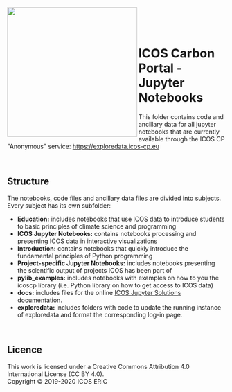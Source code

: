 <img src="https://www.icos-cp.eu/sites/default/files/2017-11/ICOS_CP_logo.png" width="300" align="left"/>
<br>
<br>
<br> 

# ICOS Carbon Portal - Jupyter Notebooks
This folder contains code and ancillary data for all jupyter notebooks that are currently available through the ICOS CP "Anonymous" service: https://exploredata.icos-cp.eu

<br>

## Structure
The notebooks, code files and ancillary data files are divided into subjects. Every subject has its own subfolder:

* **Education:** includes notebooks that use ICOS data to introduce students to basic principles of climate science and programming 
* **ICOS Jupyter Notebooks:** contains notebooks processing and presenting ICOS data in interactive visualizations
* **Introduction:** contains notebooks that quickly introduce the fundamental principles of Python programming
* **Project-specific Jupyter Notebooks:** includes notebooks presenting the scientific output of projects ICOS has been part of
* **pylib_examples:** includes notebooks with examples on how to you the icoscp library (i.e. Python library on how to get access to ICOS data)
* **docs:** includes files for the online [ICOS Jupyter Solutions documentation](https://icos-carbon-portal.github.io/jupyter/).
* **exploredata:** includes folders with code to update the running instance of exploredata and format the corresponding log-in page.
<br>

## Licence
This work is licensed under a Creative Commons Attribution 4.0 International License (CC BY 4.0). <br>
Copyright © 2019-2020 ICOS ERIC
